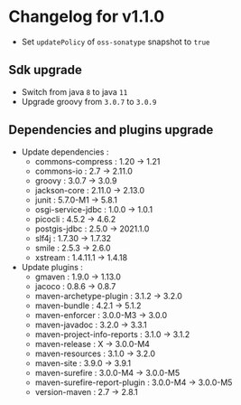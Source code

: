 # Changelog for v1.1.0

+ Set `updatePolicy` of `oss-sonatype` snapshot to `true`

## Sdk upgrade
+ Switch from java `8` to java `11`
+ Upgrade groovy from `3.0.7` to `3.0.9`

## Dependencies and plugins upgrade
+ Update dependencies :
  + commons-compress : 1.20 -> 1.21
  + commons-io : 2.7 -> 2.11.0
  + groovy : 3.0.7 -> 3.0.9
  + jackson-core : 2.11.0 -> 2.13.0
  + junit : 5.7.0-M1 -> 5.8.1
  + osgi-service-jdbc : 1.0.0 -> 1.0.1
  + picocli : 4.5.2 -> 4.6.2
  + postgis-jdbc : 2.5.0 -> 2021.1.0
  + slf4j : 1.7.30 -> 1.7.32
  + smile : 2.5.3 -> 2.6.0
  + xstream : 1.4.11.1 -> 1.4.18
+ Update plugins :
  + gmaven : 1.9.0 -> 1.13.0
  + jacoco : 0.8.6 -> 0.8.7
  + maven-archetype-plugin : 3.1.2 -> 3.2.0
  + maven-bundle : 4.2.1 -> 5.1.2
  + maven-enforcer : 3.0.0-M3 -> 3.0.0
  + maven-javadoc : 3.2.0 -> 3.3.1
  + maven-project-info-reports : 3.1.0 -> 3.1.2
  + maven-release : X -> 3.0.0-M4
  + maven-resources : 3.1.0 -> 3.2.0
  + maven-site : 3.9.0 -> 3.9.1
  + maven-surefire : 3.0.0-M4 -> 3.0.0-M5
  + maven-surefire-report-plugin : 3.0.0-M4 -> 3.0.0-M5
  + version-maven : 2.7 -> 2.8.1